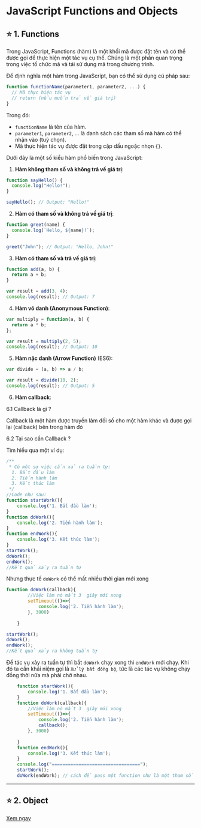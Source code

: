 # JavaScript Functions and Objects

## ⭐ 1. Functions

Trong JavaScript, Functions (hàm) là một khối mã được đặt tên và có thể được gọi để thực hiện một tác vụ cụ thể. Chúng là một phần quan trọng trong việc tổ chức mã và tái sử dụng mã trong chương trình.

Để định nghĩa một hàm trong JavaScript, bạn có thể sử dụng cú pháp sau:

```javascript
function functionName(parameter1, parameter2, ...) {
  // Mã thực hiện tác vụ
  // return (nếu muốn trả về giá trị)
}
```

Trong đó:

- `functionName` là tên của hàm.
- `parameter1`, `parameter2`, ... là danh sách các tham số mà hàm có thể nhận vào (tuỳ chọn).
- Mã thực hiện tác vụ được đặt trong cặp dấu ngoặc nhọn `{}`.

Dưới đây là một số kiểu hàm phổ biến trong JavaScript:

1. **Hàm không tham số và không trả về giá trị**:
```javascript
function sayHello() {
  console.log("Hello!");
}

sayHello(); // Output: "Hello!"
```

2. **Hàm có tham số và không trả về giá trị**:

```javascript
function greet(name) {
  console.log(`Hello, ${name}!`);
}

greet("John"); // Output: "Hello, John!"
```

3. **Hàm có tham số và trả về giá trị**:

```javascript
function add(a, b) {
  return a + b;
}

var result = add(3, 4);
console.log(result); // Output: 7
```

4. **Hàm vô danh (Anonymous Function)**:

```javascript
var multiply = function(a, b) {
  return a * b;
};

var result = multiply(2, 5);
console.log(result); // Output: 10
```

5. **Hàm nặc danh (Arrow Function)** (ES6):

```javascript
var divide = (a, b) => a / b;

var result = divide(10, 2);
console.log(result); // Output: 5
```

6. **Hàm callback**:

6.1 Callback là gì ?

Callback là một hàm được truyền làm đối số cho một hàm khác và được gọi lại (callback) bên trong hàm đó

6.2 Tại sao cần Callback ?

Tìm hiểu qua một ví dụ:

```javascript
/**
 * Có một sự việc cần xả ra tuần tự:
  1. Bắt đầu làm
  2. Tiến hành làm
  3. Kết thúc làm
 */
//Code như sau:
function startWork(){
    console.log('1. Bắt đầu làm');
}
function doWork(){
    console.log('2. Tiến hành làm');
}
function endWork(){
    console.log('3. Kết thúc làm');
}
startWork();
doWork();
endWork();
//Kết quả xảy ra tuần tự
```

Nhưng thực tế `doWork` có thể mất nhiều thời gian mới xong

```js
function doWork(callback){
        //Việc làm nó mất 3  giây mới xong
        setTimeout(()=>{
            console.log('2. Tiến hành làm');
        }, 3000)
       
    }

startWork();
doWork();
endWork();
//Kết quả xảy ra không tuần tự
```

Để tác vụ xảy ra tuần tự thì bắt `doWork` chạy xong thì `endWork` mới chạy. Khi đó ta cần khái niệm gọi là ` Xử lý bất đồng bộ `, tức là các tác vụ không chạy đồng thời nữa mà phải chờ nhau.

```js
    function startWork(){
        console.log('1. Bắt đầu làm');
    }
    function doWork(callback){
        //Việc làm nó mất 3  giây mới xong
        setTimeout(()=>{
            console.log('2. Tiến hành làm');
            callback();
        }, 3000)
       
    }
    function endWork(){
        console.log('3. Kết thúc làm');
    }
    console.log("=================================");
    startWork();
    doWork(endWork); // cách để pass một function như là một tham số --> callback
```

---

## ⭐ 2. Object

[Xem ngay](../2-Session-11-JavaScript-Objects/readme.md)